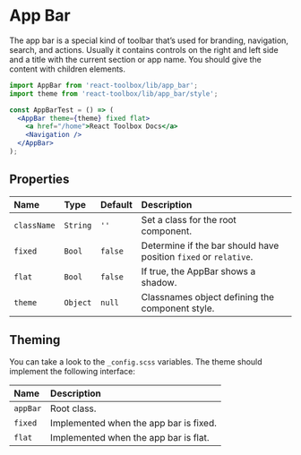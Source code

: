 # App Bar

The app bar is a special kind of toolbar that’s used for branding, navigation, search, and actions. Usually it contains controls on the right and left side and a title with the current section or app name. You should give the content with children elements.

```jsx
import AppBar from 'react-toolbox/lib/app_bar';
import theme from 'react-toolbox/lib/app_bar/style';

const AppBarTest = () => (
  <AppBar theme={theme} fixed flat>
    <a href="/home">React Toolbox Docs</a>
    <Navigation />
  </AppBar>
);
```

## Properties

| Name          | Type    | Default  | Description|
|:-----|:-----|:-----|:-----|
| `className` | `String`  | `''`     | Set a class for the root component.|
| `fixed`     | `Bool`    | `false`  | Determine if the bar should have position `fixed` or `relative`.|
| `flat`      | `Bool`    | `false`  | If true, the AppBar shows a shadow.|
| `theme`     | `Object`  | `null`   | Classnames object defining the component style.|

## Theming

You can take a look to the `_config.scss` variables. The theme should implement the following interface:

| Name     | Description|
|:---------|:-----------|
| `appBar` | Root class.|
| `fixed`  | Implemented when the app bar is fixed.|
| `flat`   | Implemented when the app bar is flat.|
